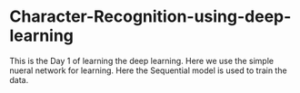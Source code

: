 # Character-Recognition-using-deep-learning
This is the Day 1 of learning the deep learning. Here we use the simple nueral network for learning. Here the Sequential model is used to train the data. 
